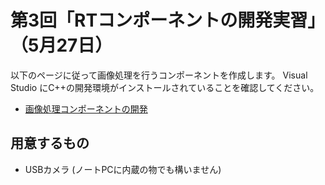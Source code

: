 # 第3回「RTコンポーネントの開発実習」（5月27日）

以下のページに従って画像処理を行うコンポーネントを作成します。
Visual Studio にC++の開発環境がインストールされていることを確認してください。

- [画像処理コンポーネントの開発](https://openrtm.org/openrtm/ja/node/6057)

## 用意するもの

- USBカメラ (ノートPCに内蔵の物でも構いません)

